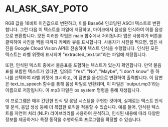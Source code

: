 # AI_ASK_SAY_POTO
RGB 값을 16비트 이진값으로 변환하고, 이를 Base64 인코딩된 ASCII 텍스트로 변환합니다. 그런 다음 이 텍스트를 파일에 저장하고, 마이크에서 음성을 인식하여 이를 음성으로 변환합니다. 모든 이러한 작업은 main 함수에서 처리됩니다
앱은 사용자가 버튼을 클릭하여 사진을 찍을 때까지 카메라 뷰를 표시합니다. 사용자가 사진을 찍으면, 앱은 사진을 Google Cloud Vision API로 전송하여 텍스트 인식을 수행합니다. 인식된 모든 텍스트는 라벨 위젯에 표시되며 "extracted_text.txt"라는 파일에 저장됩니다.

또한, 인식된 텍스트 중에서 물음표를 포함하는 텍스트가 있는지 확인합니다. 만약 물음표를 포함한 텍스트가 있다면, 임의로 "Yes", "No", "Maybe", "I don't know" 중 하나를 선택하여 라벨 위젯에 표시하고, 이 답변을 음성으로 변환하여 출력합니다. 이 답변은 text_to_speech 함수를 통해 음성 파일로 변환되며, 이 파일은 'output.mp3'라는 이름으로 저장됩니다. 이 mp3 파일은 os.system 명령을 통해 재생됩니다.

이 프로그램은 매우 간단한 인식 및 응답 시스템을 구현한 것이며, 실제로는 텍스트 인식 및 분석, 응답 생성 등에 더 복잡한 로직을 적용할 수 있습니다. 예를 들어, 인식된 텍스트를 자연어 처리 (NLP) 라이브러리를 사용하여 분석하고, 인식된 내용에 따라 다양한 정보를 제공하거나 특정 동작을 수행하도록 프로그램을 확장할 수 있습니다.
